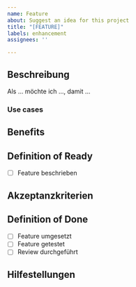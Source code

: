 ```yaml
---
name: Feature
about: Suggest an idea for this project
title: "[FEATURE]"
labels: enhancement
assignees: ''

---
```


## Beschreibung
Als ... möchte ich ..., damit ...

### Use cases

## Benefits

## Definition of Ready
- [ ] Feature beschrieben

## Akzeptanzkriterien

## Definition of Done
- [ ] Feature umgesetzt
- [ ] Feature getestet
- [ ] Review durchgeführt

## Hilfestellungen
